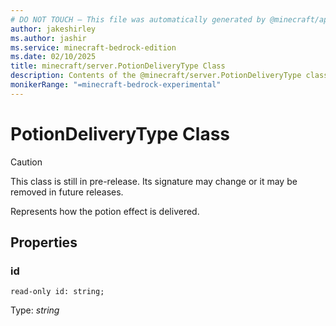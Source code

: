 ```yaml
---
# DO NOT TOUCH — This file was automatically generated by @minecraft/api-docs-generator, to report problems file an issue at https://github.com/Mojang/minecraft-scripting-libraries
author: jakeshirley
ms.author: jashir
ms.service: minecraft-bedrock-edition
ms.date: 02/10/2025
title: minecraft/server.PotionDeliveryType Class
description: Contents of the @minecraft/server.PotionDeliveryType class.
monikerRange: "=minecraft-bedrock-experimental"
---
```

# PotionDeliveryType Class

> [!CAUTION]
> This class is still in pre-release.  Its signature may change or it may be removed in future releases.

Represents how the potion effect is delivered.

## Properties

### **id**
`read-only id: string;`

Type: *string*
